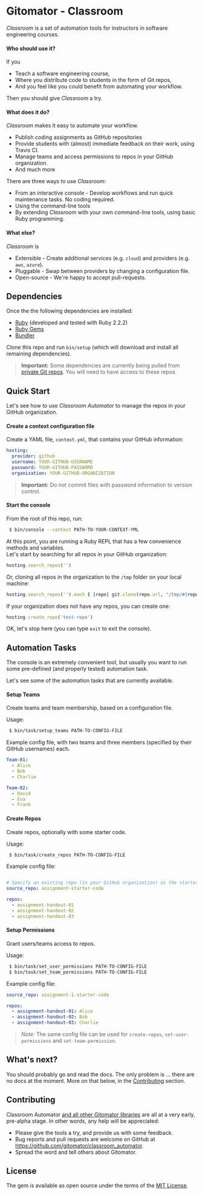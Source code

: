 # Gitomator - Classroom

_Classroom_ is a set of automation tools for instructors in software engineering courses.           

#### Who should use it?

If you

 * Teach a software engineering course,
 * Where you distribute code to students in the form of Git repos,
 * And you feel like you could benefit from automating your workflow.

Then you should give _Classroom_ a try.

#### What does it do?

_Classroom_ makes it easy to automate your workflow.       

 * Publish coding assignments as GitHub repositories
 * Provide students with (almost) immediate feedback on their work, using Travis CI.
 * Manage teams and access permissions to repos in your GitHub organization.
 * And much more

There are three ways to use _Classroom_:

 * From an interactive console - Develop workflows and run quick maintenance tasks. No coding required.
 * Using the command-line tools
 * By extending _Classroom_ with your own command-line tools, using basic Ruby programming.


#### What else?

_Classroom_ is

 * Extensible - Create additional services (e.g. `cloud`) and providers (e.g. `aws`, `azure`).
 * Pluggable - Swap between providers by changing a configuration file.
 * Open-source - We're happy to accept pull-requests.


## Dependencies

Once the the following dependencies are installed:

 * [Ruby](https://www.ruby-lang.org/en/downloads/) (developed and tested with Ruby 2.2.2)
 * [Ruby Gems](https://rubygems.org/pages/download)
 * [Bundler](http://bundler.io/)

Clone this repo and run `bin/setup` (which will download and install all remaining dependencies).

 > **Important:** Some dependencies are currently being pulled from [private Git repos](https://bitbucket.org/joey_freund/classroom_automator/src/a1e339070955d44dcb2d3eefe5890e15f5f83860/Gemfile?fileviewer=file-view-default). You will need to have access to these repos.


## Quick Start

Let's see how to use _Classroom Automator_ to manage the repos in your GitHub organization.


#### Create a context configuration file

Create a YAML file, `context.yml`, that contains your GitHub information:

```yaml
hosting:
  provider: github
  username: YOUR-GITHUB-USERNAME
  password: YOUR-GITHUB-PASSWORD
  organization: YOUR-GITHUB-ORGANIZATION
```

 > **Important:** Do not commit files with password information to version control.

#### Start the console

From the root of this repo, run:

```sh
 $ bin/console --context PATH-TO-YOUR-CONTEXT-YML
```

At this point, you are running a Ruby REPL that has a few convenience methods and variables.       
Let's start by searching for all repos in your GitHub organization:

```ruby
hosting.search_repos('')
```

Or, cloning all repos in the organization to the `/tmp` folder on your local machine:

```ruby
hosting.search_repos('').each { |repo| git.clone(repo.url, "/tmp/#{repo.name}") }
```

If your organization does not have any repos, you can create one:

```ruby
hosting.create_repo('test-repo')
```

OK, let's stop here (you can type `exit` to exit the console).      



## Automation Tasks

The console is an extremely convenient tool, but usually you want to run some pre-defined (and properly tested) automation task.

Let's see some of the automation tasks that are currently available.


#### Setup Teams

Create teams and team membership, based on a configuration file.

Usage:

```sh
 $ bin/task/setup_teams PATH-TO-CONFIG-FILE
```

Example config file, with two teams and three members (specified by their GitHub usernames) each.

```yaml
Team-01:
  - Alice
  - Bob
  - Charlie

Team-02:
  - David
  - Eva
  - Frank
```

#### Create Repos

Create repos, optionally with some starter code.

Usage:

```sh
 $ bin/task/create_repos PATH-TO-CONFIG-FILE
```

Example config file:

```yaml

# Specify an existing repo (in your GitHub organization) as the starter code
source_repo: assignment-starter-code

repos:
  - assignment-handout-01
  - assignment-handout-02
  - assignment-handout-03
```


#### Setup Permissions

Grant users/teams access to repos.

Usage:

```sh
 $ bin/task/set_user_permissions PATH-TO-CONFIG-FILE
 $ bin/task/set_team_permissions PATH-TO-CONFIG-FILE
```

Example config file:

```yaml
source_repo: assignment-1-starter-code

repos:
  - assignment-handout-01: Alice
  - assignment-handout-02: Bob
  - assignment-handout-03: Charlie
```

 > _Note:_ The same config file can be used for `create-repos`, `set-user-permissions` and `set-team-permission`.


## What's next?

You should probably go and read the docs.
The only problem is ... there are no docs at the moment.
More on that below, in the [Contributing](#Contributing) section.


## Contributing

Classroom Automator [and all other Gitomator libraries](https://github.com/gitomator) are all at a very early, pre-alpha stage.
In other words, any help will be appreciated:

 * Please give the tools a try, and provide us with some feedback.
 * Bug reports and pull requests are welcome on GitHub at https://github.com/gitomator/classroom_automator.
 * Spread the word and tell others about Gitomator.


## License

The gem is available as open source under the terms of the [MIT License](http://opensource.org/licenses/MIT).